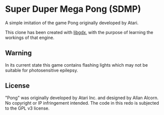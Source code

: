 Super Duper Mega Pong (SDMP)
====

A simple imitation of the game Pong originally developed by Atari.

This clone has been created with [libgdx](https://github.com/libgdx/libgdx), with the purpose of learning the workings of that engine.

Warning
-------
In its current state this game contains flashing lights which may not be suitable for photosensitive epilepsy.


License
-------
"Pong" was originally developed by Atari Inc. and designed by Allan Alcorn. No copyright or IP infringement intended.
The code in this redo is subjected to the GPL v3 license.
